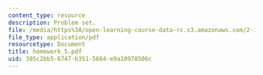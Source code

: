 ```yaml
---
content_type: resource
description: Problem set.
file: /media/https%3A/open-learning-course-data-rc.s3.amazonaws.com/2-154-maneuvering-and-control-of-surface-and-underwater-vehicles-13-49-fall-2004/305c2bb56747b3515664e9a10978506c_homework_5.pdf
file_type: application/pdf
resourcetype: Document
title: homework_5.pdf
uid: 305c2bb5-6747-b351-5664-e9a10978506c
---
```

